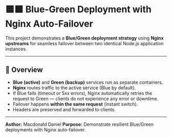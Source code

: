 # 🟦🟩 Blue-Green Deployment with Nginx Auto-Failover

This project demonstrates a **Blue/Green deployment strategy** using **Nginx upstreams** for seamless failover between two identical Node.js application instances.

---

## 🚀 Overview

- **Blue (active)** and **Green (backup)** services run as separate containers.  
- **Nginx** routes traffic to the active service (Blue by default).  
- If Blue fails (timeout or 5xx errors), Nginx automatically retries the request to Green — clients do not experience any error or downtime.  
- Failover happens **within the same request** (instant switch).  
- Headers are preserved and forwarded to clients.

---

**Author:** Macdonald Daniel
**Purpose:** Demonstrate resilient Blue/Green deployments with Nginx auto-failover.


